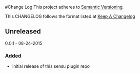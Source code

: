 #Change Log
This project adheres to [Semantic Versioning](http://semver.org/).

This CHANGELOG follows the format listed at [Keep A Changelog](http://keepachangelog.com/)

## Unreleased

0.0.1 - 08-24-2015
### Added
- initial release of this sensu plugin repo
